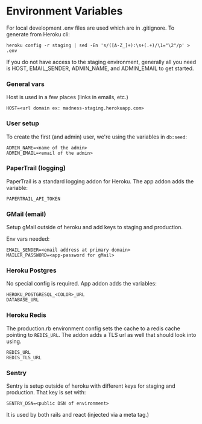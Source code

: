 # Environment Variables

For local development .env files are used which are in .gitignore. To generate from Heroku cli:

```
heroku config -r staging | sed -En 's/([A-Z_]+):\s+(.+)/\1="\2"/p' > .env
``` 

If you do not have access to the staging environment, generally all you need is HOST, EMAIL_SENDER, ADMIN_NAME, and ADMIN_EMAIL to get started.

### General vars

Host is used in a few places (links in emails, etc.)

```
HOST=<url domain ex: madness-staging.herokuapp.com>
```

### User setup

To create the first (and admin) user, we're using the variables in `db:seed`:

```
ADMIN_NAME=<name of the admin>
ADMIN_EMAIL=<email of the admin>
```

### PaperTrail (logging)

PaperTrail is a standard logging addon for Heroku. The app addon adds the variable:

```
PAPERTRAIL_API_TOKEN
```

### GMail (email)

Setup gMail outside of heroku and add keys to staging and production.

Env vars needed:
```
EMAIL_SENDER=<email address at primary domain>
MAILER_PASSWORD=<app-password for gMail>
```

### Heroku Postgres

No special config is required. App addon adds the variables:

```
HEROKU_POSTGRESQL_<COLOR>_URL
DATABASE_URL
```

### Heroku Redis

The production.rb environment config sets the cache to a redis cache pointing to `REDIS_URL`.
The addon adds a TLS url as well that should look into using.

```
REDIS_URL
REDIS_TLS_URL
```

### Sentry

Sentry is setup outside of heroku with different keys for staging and production. That key is
set with:

```
SENTRY_DSN=<public DSN of environment>
```

It is used by both rails and react (injected via a meta tag.)